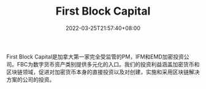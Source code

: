 ﻿---
weight: 
title: "First Block Capital"
description: "First Block Capital是加拿大第一家完全受监管的PM，IFM和EMD加密投资公司"
date: 2022-03-25T21:57:40+08:00
lastmod: 2022-03-25T16:45:40+08:00
draft: false
authors: ["Metabd"]
featuredImage: "first-block-capital.jpg"
link: ""
tags: ["投资机构","First Block Capital"]
categories: ["navigation"]
navigation: ["投资机构"]
lightgallery: true
toc: true
pinned: false
recommend: false
recommend1: false
---
First Block Capital是加拿大第一家完全受监管的PM，IFM和EMD加密投资公司。FBC为数字货币资产类别提供多元化的入口。我们的投资利益涵盖加密货币和区块链领域，促进对加密货币本身的直接投资以及对创建，实施和采用区块链解决方案的公司的投资。
